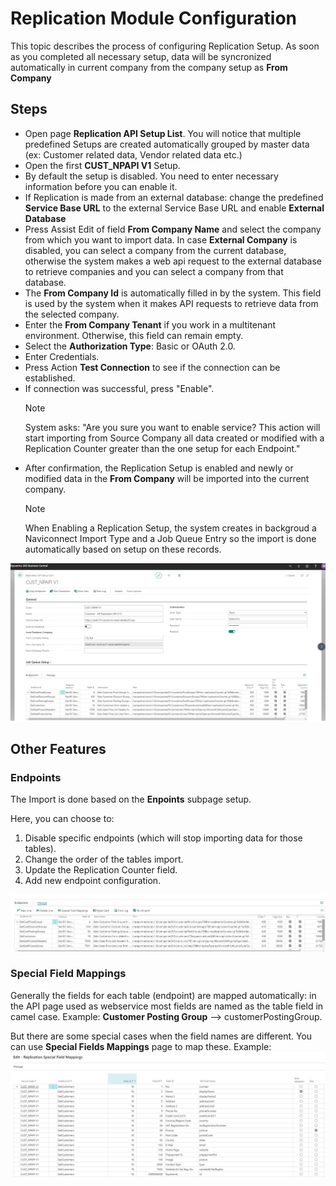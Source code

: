 # Replication Module Configuration

This topic describes the process of configuring Replication Setup. As soon as you completed all necessary setup, data will be syncronized automatically in current company from the company setup as **From Company**

## Steps

- Open page **Replication API Setup List**. You will notice that multiple predefined Setups are created automatically grouped by master data (ex: Customer related data, Vendor related data etc.)
- Open the first **CUST_NPAPI V1** Setup.
- By default the setup is disabled. You need to enter necessary information before you can enable it.
- If Replication is made from an external database: change the predefined **Service Base URL** to the external Service Base URL and enable **External Database**
- Press Assist Edit of field **From Company Name** and select the company from which you want to import data. In case **External Company** is disabled, you can select a company from the current database, otherwise the system makes a web api request to the external database to retrieve companies and you can select a company from that database.
- The **From Company Id** is automatically filled in by the system. This field is used by the system when it makes API requests to retrieve data from the selected company.
- Enter the **From Company Tenant** if you work in a multitenant environment. Otherwise, this field can remain empty.
- Select the **Authorization Type**: Basic or OAuth 2.0.
- Enter Credentials.
- Press Action **Test Connection** to see if the connection can be established.
- If connection was successful, press "Enable".
	>[!Note]   
	> System asks: "Are you sure you want to enable service? This action will start importing from Source Company all data created or modified with a Replication Counter greater than the one setup for each Endpoint."
- After confirmation, the Replication Setup is enabled and newly or modified data in the **From Company** will be imported into the current company.
	>[!Note]  	
	> When Enabling a Replication Setup, the system creates in backgroud a Naviconnect Import Type and a Job Queue Entry so the import is done automatically based on setup on these records.

![ReplicationSetupPage](images/ReplicationSetupPage.jpg) 

## Other Features

### Endpoints

The Import is done based on the **Enpoints** subpage setup.

Here, you can choose to:
1. Disable specific endpoints (which will stop importing data for those tables).
2. Change the order of the tables import.
3. Update the Replication Counter field.
4. Add new endpoint configuration.

![ReplicationSetupEndpoints](images/ReplicationSetupEndpoints.jpg)

### Special Field Mappings

Generally the fields for each table (endpoint) are mapped automatically: in the API page used as webservice most fields are named as the table field in camel case. Example: **Customer Posting Group** --> customerPostingGroup.

But there are some special cases when the field names are different. You can use **Special Fields Mappings** page to map these.
Example:
![ReplicationSetupEndpointFieldMappings](images/ReplicationSetupEndpointsFieldMappings.jpg)  


